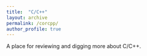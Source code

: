 ```yaml
---
title:  "C/C++"
layout: archive
permalink: /corcpp/
author_profile: true
---
```


A place for reviewing and digging more about C/C++.
